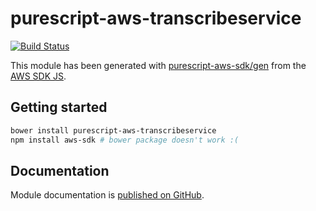 # purescript-aws-transcribeservice

[![Build Status](https://app.wercker.com/status/5909b9e96d1080804b17a28f72f87b6b/s/master)](https://app.wercker.com/project/byKey/5909b9e96d1080804b17a28f72f87b6b)

This module has been generated with [purescript-aws-sdk/gen](https://github.com/purescript-aws-sdk/gen) from the [AWS SDK JS](https://github.com/aws/aws-sdk-js).

## Getting started

```sh
bower install purescript-aws-transcribeservice
npm install aws-sdk # bower package doesn't work :(
```

## Documentation

Module documentation is [published on GitHub](https://github.com/purescript-aws-sdk/purescript-aws-transcribeservice/tree/master/docs).

